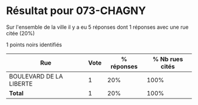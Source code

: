 # Résultat pour 073-CHAGNY

Sur l'ensemble de la ville il y a eu 5 réponses dont 1 réponses avec une rue citée (20%)

1 points noirs identifiés

| Rue | Vote | % réponses | % Nb rues cités|
|-----|------|------------|----------------|
| BOULEVARD DE LA LIBERTE | 1 | 20% | 100%|
| **Total** | 1 | 20% | 100%|
